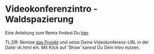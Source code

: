 # Videokonferenzintro - Waldspazierung

Eine Anleitung zum Remix findest Du [hier](https://videokonferenzintro.de/anleitung.html)

TL;DR: Remixe [das Projekt](https://waldspaziergang.glitch.me) und setze Deine Videokonferenz-URL in der Datei vk.html ein. Mit Klick auf 'Show' kannst Du Dein Intro nutzen.